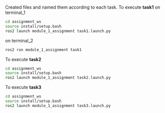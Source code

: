 Created files and named them according to each task.
To execute **task1** 
  on terminal_1
  ```sh
  cd assignment_ws
  source install/setup.bash
  ros2 launch module_1_assignment task1.launch.py
  ```
  on terminal_2
  ```sh
  ros2 run module_1_assignment task1
  ```

To execute **task2** 
  ```sh
  cd assignment_ws
  source install/setup.bash
  ros2 launch module_1_assignment task2.launch.py
  ```
To execute **task3** 
  ```sh
  cd assignment_ws
  source install/setup.bash
  ros2 launch module_1_assignment task3.launch.py
  ```
